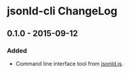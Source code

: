 # jsonld-cli ChangeLog

## 0.1.0 - 2015-09-12

### Added
- Command line interface tool from [jsonld.js][].

[jsonld.js]: https://github.com/digitalbazaar/jsonld.js
